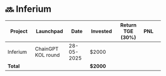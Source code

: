 # 🔜 Inferium



<table data-full-width="true"><thead><tr><th width="152">Project</th><th width="138">Launchpad</th><th width="132">Date</th><th width="133">Invested</th><th width="176">Return TGE (30%)</th><th>PNL</th><th></th></tr></thead><tbody><tr><td>Inferium</td><td>ChainGPT KOL round</td><td>28-05-2025</td><td>$2000</td><td></td><td></td><td></td></tr><tr><td><strong>Total</strong></td><td></td><td></td><td><strong>$2000</strong></td><td></td><td></td><td></td></tr></tbody></table>


